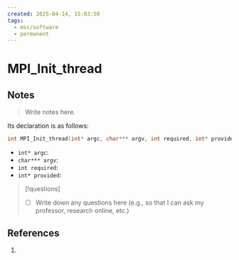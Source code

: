 ```yaml
---
created: 2025-04-14, 15:03:50
tags:
  - msc/software
  - permanent
---
```

# MPI_Init_thread

## Notes

> Write notes here.

Its declaration is as follows:

```c
int MPI_Init_thread(int* argc, char*** argv, int required, int* provided);
```

- `int* argc`:
- `char*** argv`:
- `int required`:
- `int* provided`:

> [!questions]
> - [ ] Write down any questions here (e.g., so that I can ask my professor, research online, etc.)

## References

1. 
